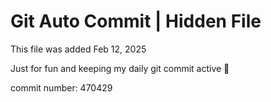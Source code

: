 # Git Auto Commit | Hidden File

This file was added Feb 12, 2025

Just for fun and keeping my daily git commit active 🤪

commit number: 470429
